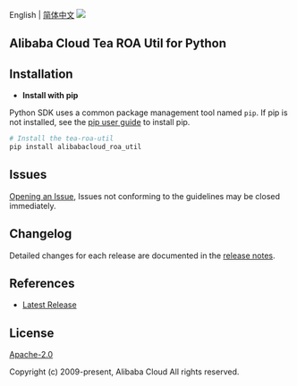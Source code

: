 English | [简体中文](README-CN.md)
![](https://aliyunsdk-pages.alicdn.com/icons/AlibabaCloud.svg)

## Alibaba Cloud Tea ROA Util for Python

## Installation
- **Install with pip**

Python SDK uses a common package management tool named `pip`. If pip is not installed, see the [pip user guide](https://pip.pypa.io/en/stable/installing/ "pip User Guide") to install pip.

```bash
# Install the tea-roa-util
pip install alibabacloud_roa_util
```

## Issues
[Opening an Issue](https://github.com/aliyun/tea-roa-util/issues/new), Issues not conforming to the guidelines may be closed immediately.

## Changelog
Detailed changes for each release are documented in the [release notes](./ChangeLog.md).

## References
* [Latest Release](https://github.com/aliyun/tea-roa-util/tree/master/python)

## License
[Apache-2.0](http://www.apache.org/licenses/LICENSE-2.0)

Copyright (c) 2009-present, Alibaba Cloud All rights reserved.